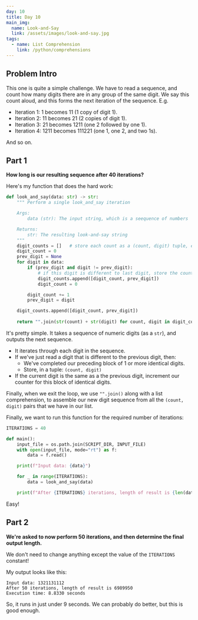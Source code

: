 ```yaml
---
day: 10
title: Day 10
main_img:
  name: Look-and-Say
  link: /assets/images/look-and-say.jpg
tags: 
  - name: List Comprehension
    link: /python/comprehensions
---
```


## Problem Intro

This one is quite a simple challenge. We have to read a sequence, and count how many digits there are in any group of the same digit.  We say this count aloud, and this forms the next iteration of the sequence.  E.g. 

- Iteration 1: 1 becomes 11 (1 copy of digit 1).
- Iteration 2: 11 becomes 21 (2 copies of digit 1).
- Iteration 3: 21 becomes 1211 (one 2 followed by one 1).
- Iteration 4: 1211 becomes 111221 (one 1, one 2, and two 1s).

And so on.

## Part 1

**How long is our resulting sequence after 40 iterations?**

Here's my function that does the hard work:

```python
def look_and_say(data: str) -> str:
    """ Perform a single look_and_say iteration

    Args:
        data (str): The input string, which is a seequence of numbers

    Returns:
        str: The resulting look-and-say string
    """
    digit_counts = []   # store each count as a (count, digit) tuple, e.g. [(3, 1), (2, 2), (1, 1)]
    digit_count = 0
    prev_digit = None
    for digit in data:
        if (prev_digit and digit != prev_digit):
            # if this digit is different to last digit, store the count of the last digit, and reset the count
            digit_counts.append([digit_count, prev_digit])
            digit_count = 0

        digit_count += 1
        prev_digit = digit

    digit_counts.append([digit_count, prev_digit])
    
    return "".join(str(count) + str(digit) for count, digit in digit_counts)
```

It's pretty simple.  It takes a sequence of numeric digits (as a `str`), and outputs the next sequence.

- It iterates through each digit in the sequence.
- If we've just read a digit that is different to the previous digit, then:
  - We've completed our preceding block of 1 or more identical digits. 
  - Store, in a tuple: `(count, digit)`
- If the current digit is the same as a the previous digit, increment our counter for this block of identical digits.

Finally, when we exit the loop, we use `"".join()` along with a list comprehension, to assemble our new digit sequence from all the `(count, digit)` pairs that we have in our list.

Finally, we want to run this function for the required number of iterations:

```python
ITERATIONS = 40

def main():
    input_file = os.path.join(SCRIPT_DIR, INPUT_FILE)
    with open(input_file, mode="rt") as f:
        data = f.read()

    print(f"Input data: {data}")

    for _ in range(ITERATIONS):
        data = look_and_say(data)

    print(f"After {ITERATIONS} iterations, length of result is {len(data)}")
```

Easy!

## Part 2

**We're asked to now perform 50 iterations, and then determine the final output length.**

We don't need to change anything except the value of the `ITERATIONS` constant!

My output looks like this:

```text
Input data: 1321131112
After 50 iterations, length of result is 6989950
Execution time: 8.8330 seconds
```

So, it runs in just under 9 seconds.  We can probably do better, but this is good enough.